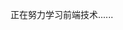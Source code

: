 正在努力学习前端技术......

<!---
PhillipsXu/PhillipsXu is a ✨ special ✨ repository because its `README.md` (this file) appears on your GitHub profile.
You can click the Preview link to take a look at your changes.
--->
